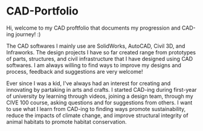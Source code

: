 # CAD-Portfolio
Hi, welcome to my CAD proftfolio that documents my progression and CAD-ing journey! :)

The CAD softwares I mainly use are SolidWorks, AutoCAD, Civil 3D, and Infraworks. The design projects I have so far created range from prototypes of parts, structures, and civil infrastructure that I have designed using CAD softwares. I am always willing to find ways to improve my designs and process, feedback and suggestions are very welcome!

Ever since I was a kid, I've always had an interest for creating and innovating by partaking in arts and crafts. I started CAD-ing during first-year of university by learning through videos, joining a design team, through my CIVE 100 course, asking questions and for suggestions from others. I want to use what I learn from CAD-ing to finding ways promote sustainability, reduce the impacts of climate change, and improve structural integrity of animal habitats to promote habitat conservation.
